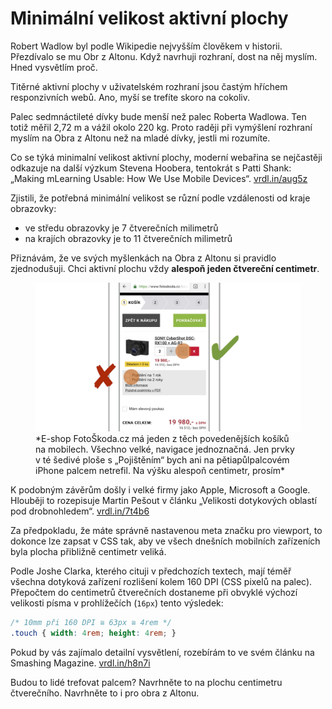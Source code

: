 # Minimální velikost aktivní plochy

Robert Wadlow byl podle Wikipedie nejvyšším člověkem v historii. Přezdívalo se mu Obr z Altonu. Když navrhuji rozhraní, dost na něj myslím. Hned vysvětlím proč. 

Titěrné aktivní plochy v uživatelském rozhraní jsou častým hříchem responzivních webů. Ano, myší se trefíte skoro na cokoliv.

Palec sedmnáctileté dívky bude menší než palec Roberta Wadlowa. Ten totiž měřil 2,72 m a vážil okolo 220 kg. Proto raději při vymýšlení rozhraní myslím na Obra z Altonu než na mladé dívky, jestli mi rozumíte.

Co se týká minimalní velikost aktivní plochy, moderní webařina se nejčastěji odkazuje na další výzkum Stevena Hoobera, tentokrát s Patti Shank: „Making mLearning Usable: How We Use Mobile Devices“. 
[vrdl.in/aug5z](http://shoobe01.blogspot.cz/2014/11/making-mlearning-usable-how-we-use.html) 

Zjistili, že potřebná minimální velikost se různí podle vzdálenosti od kraje obrazovky:

* ve středu obrazovky je 7 čtverečních milimetrů
* na krajích obrazovky je to 11 čtverečních milimetrů

Přiznávám, že ve svých myšlenkách na Obra z Altonu si pravidlo zjednodušuji. Chci aktivní plochu vždy **alespoň jeden čtvereční centimetr**.

<figure>
<img src="dist/images/original/vdwd/triky-ui-6.jpg" alt="">
<figcaption markdown="1">    
*E-shop FotoŠkoda.cz má jeden z těch povedenějších košíků na mobilech. Všechno velké, navigace jednoznačná. Jen prvky v té šedivé ploše s „Pojištěním“ bych ani na pětiapůlpalcovém iPhone palcem netrefil. Na výšku alespoň centimetr, prosím*
</figcaption> 
</figure>


K podobným závěrům došly i velké firmy jako Apple, Microsoft a Google. Hlouběji to rozepisuje Martin Pešout v článku „Velikosti dotykových oblastí pod drobnohledem“. [vrdl.in/7t4b6](http://www.martinpesout.cz/velikosti-dotykovych-oblasti-pod-drobnohledem/)

Za předpokladu, že máte správně nastavenou meta značku pro viewport, to dokonce lze zapsat v CSS tak, aby ve všech dnešních mobilních zařízeních byla plocha přibližně centimetr veliká.

Podle Joshe Clarka, kterého cituji v předchozích textech, mají téměř všechna dotyková zařízení rozlišení kolem 160 DPI (CSS pixelů na palec). Přepočtem do centimetrů čtverečních dostaneme při obvyklé výchozí velikosti písma v prohlížečích (`16px`) tento výsledek:


```css
/* 10mm při 160 DPI ≅ 63px ≅ 4rem */
.touch { width: 4rem; height: 4rem; }
```

Pokud by vás zajímalo detailní vysvětlení, rozebírám to ve svém článku na Smashing Magazine. [vrdl.in/h8n7i](https://www.smashingmagazine.com/2016/10/how-to-poison-the-mobile-user/#5-make-all-tap-targets-nice-and-small)

Budou to lidé trefovat palcem? Navrhněte to na plochu centimetru čtverečního. Navrhněte to i pro obra z Altonu.

